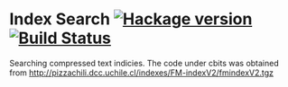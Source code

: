 # Index Search [![Hackage version](https://img.shields.io/hackage/v/index-search.svg?style=flat)](https://hackage.haskell.org/package/index-search) [![Build Status](https://img.shields.io/travis/ndmitchell/index-search.svg?style=flat)](https://travis-ci.org/ndmitchell/index-search)

Searching compressed text indicies. The code under cbits was obtained from
http://pizzachili.dcc.uchile.cl/indexes/FM-indexV2/fmindexV2.tgz
